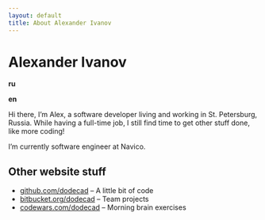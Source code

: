 ```yaml
---
layout: default
title: About Alexander Ivanov
---
```

<h1>Alexander Ivanov</h1>

<div class="row-fluid">
	<div class="span6">
		<strong>ru</strong>
		<p>
		</p>
	</div>
	<div class="span6">
		<strong>en</strong>
		<p>
			Hi there, I’m Alex, a software developer living and working in St. Petersburg, Russia.
			While having a full-time job, I still find time to get other stuff done, like more coding!
		</p>
		<p>
			I’m currently software engineer at Navico.
		</p>
	</div>
</div>

## Other website stuff

* [github.com/dodecad](https://github.com/dodecad) – A little bit of code
* [bitbucket.org/dodecad](https://bitbucket.org/dodecad) – Team projects
* [codewars.com/dodecad](https://codewars.com/users/dodecad) – Morning brain exercises
